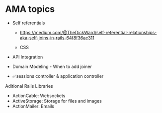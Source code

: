 # AMA topics
- Self referentials
  - https://medium.com/@TheDickWard/self-referential-relationships-aka-self-joins-in-rails-64f8f36ac311
  
  - CSS
- API Integration

- Domain Modeling - When to add joiner 

- ✅sessions controller & application controller 



Aditional Rails Libraries
- ActionCable: Websockets 
- ActiveStorage: Storage for files and images
- ActionMailer: Emails 
